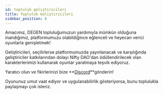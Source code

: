 ```yaml
---
id: topluluk geliştiricileri
title: Topluluk Geliştiricileri
sidebar_position: 6
---
```


Amacımız, DEGEN topluluğumuzun yardımıyla mümkün olduğuna inandığımız, platformumuzu olabildiğince eğlenceli ve heyecan verici oyunlarla genişletmek!

Geliştiricileri, seçilirlerse platformumuzda yayınlanacak ve karşılığında geliştiriciler katkılarından dolayı Nifty DAO'dan ödüllendirilecek olan karakterlerimizi kullanarak oyunlar yaratmaya teşvik ediyoruz.

Yaratıcı olun ve fikirlerinizi bize **[Discord](https://discord.gg/niftyleague)**gönderin!

Oyununuz umut vaat ediyor ve uygulanabilirlik gösteriyorsa, bunu toplulukla paylaşmayı çok isteriz.
